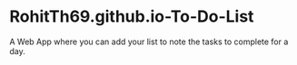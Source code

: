 # RohitTh69.github.io-To-Do-List

A Web App where you can add your list to note the tasks to complete for a day.
